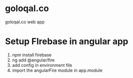 # goloqal.co
goloqal.co web app

# Setup FIrebase in angular app

1. npm install firebase
2. ng add @angular/fire
3. add config in environment file
4. import the angularFire module in app.module
